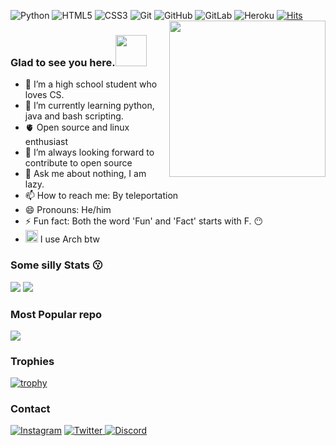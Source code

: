 ![Python](https://img.shields.io/badge/-Python-black?style=flat-square&logo=Python)
![HTML5](https://img.shields.io/badge/-HTML5-E34F26?style=flat-square&logo=html5&logoColor=white)
![CSS3](https://img.shields.io/badge/-CSS3-1572B6?style=flat-square&logo=css3)
![Git](https://img.shields.io/badge/-Git-black?style=flat-square&logo=git)
![GitHub](https://img.shields.io/badge/-GitHub-181717?style=flat-square&logo=github)
![GitLab](https://img.shields.io/badge/-GitLab-FCA121?style=flat-square&logo=gitlab)
![Heroku](https://img.shields.io/badge/-Heroku-430098?style=flat-square&logo=heroku)
[![Hits](https://hits.seeyoufarm.com/api/count/incr/badge.svg?url=https%3A%2F%2Fgithub.com%2FThe-Burning&count_bg=%2379C83D&title_bg=%23555555&icon=&icon_color=%23E7E7E7&title=viewers&edge_flat=false)](https://hits.seeyoufarm.com)
<img align='right' height='250' src= 'https://camo.githubusercontent.com/62da68eb62b1e5f175f7d1f0191dd89a653d7908feb22d37d4a0ab07365d6791/68747470733a2f2f6d656469612e67697068792e636f6d2f6d656469612f4d3967624264396e6244724f5475314d71782f67697068792e676966'>
<p>


  
### Glad to see you here.<img src="https://media.giphy.com/media/VgCDAzcKvsR6OM0uWg/giphy.gif" width="50">
- 🔭 I’m a high school student who loves CS.
- 🌱 I’m currently learning python, java and bash scripting. 
- 🫀 Open source and linux enthusiast 
- 👯 I’m always looking forward to contribute to open source
- 💬 Ask me about nothing, I am lazy.
- 📫 How to reach me: By teleportation
- 😄 Pronouns: He/him
- ⚡ Fun fact: Both the word 'Fun' and 'Fact' starts with F. 😶
- <img height='20' src='https://emojis.slackmojis.com/emojis/images/1486846971/1749/archlinux.png?1486846971'> I use Arch btw 
  

### Some silly Stats  😗
<img src='https://github-readme-stats.vercel.app/api?username=The-Burning&&show_icons=true&title_color=ffffff&icon_color=bb2acf&text_color=daf7dc&bg_color=151515'>
<img src='https://github-readme-stats.vercel.app/api/top-langs/?username=The-Burning&&show_icons=true&title_color=ffffff&icon_color=bb2acf&text_color=daf7dc&bg_color=151515'>

### Most Popular repo
  
<a href="https://github.com/" target="_blank"><img align="center" src="https://github-readme-stats.vercel.app/api/pin/?username=The-Burning&repo=blackeye-im&theme=gruvbox"></a>
### Trophies
[![trophy](https://github-profile-trophy.vercel.app/?username=The-Burning&theme=nord&column=7)](https://github.com/ryo-ma/github-profile-trophy)
  
### Contact
<p>
<p align="left">
    <a href="https://www.instagram.com/freaxcode/">
    <img alt="Instagram" src="https://img.shields.io/badge/Instagram%20-%23000000.svg?&style=for-the-badge&logo=Instagram&logoColor=white"/></a>
    <a href="https://twitter.com/Ankitraj7079">
    <img alt="Twitter" src="https://img.shields.io/badge/Twitter%20-%231DA1F2.svg?&style=for-the-badge&logo=Twitter&logoColor=white"</a>
    <a href="https://discord.com/channels/@me/798505744843538432">
    <img alt="Discord" src="https://img.shields.io/badge/Discord%20-%237289DA.svg?&style=for-the-badge&logo=discord&logoColor=white"/></a>
</p>  
